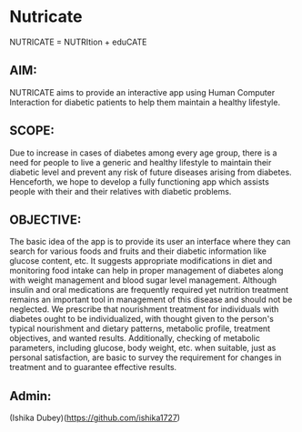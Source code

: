# Nutricate
NUTRICATE = NUTRItion + eduCATE

## AIM:
NUTRICATE aims to provide an interactive app using Human Computer
Interaction for diabetic patients to help them maintain a healthy lifestyle.

## SCOPE:
Due to increase in cases of diabetes among every age group, there is a need for
people to live a generic and healthy lifestyle to maintain their diabetic level and
prevent any risk of future diseases arising from diabetes. Henceforth, we hope
to develop a fully functioning app which assists people with their and their
relatives with diabetic problems.

## OBJECTIVE:
The basic idea of the app is to provide its user an interface where they can
search for various foods and fruits and their diabetic information like glucose
content, etc. It suggests appropriate modifications in diet and monitoring food
intake can help in proper management of diabetes along with weight
management and blood sugar level management. Although insulin and oral
medications are frequently required yet nutrition treatment remains an
important tool in management of this disease and should not be neglected.
We prescribe that nourishment treatment for individuals with diabetes ought to
be individualized, with thought given to the person's typical nourishment and
dietary patterns, metabolic profile, treatment objectives, and wanted results.
Additionally, checking of metabolic parameters, including glucose, body weight,
etc. when suitable, just as personal satisfaction, are basic to
survey the requirement for changes in treatment and to guarantee effective
results.

## Admin:
(Ishika Dubey)(https://github.com/ishika1727)
